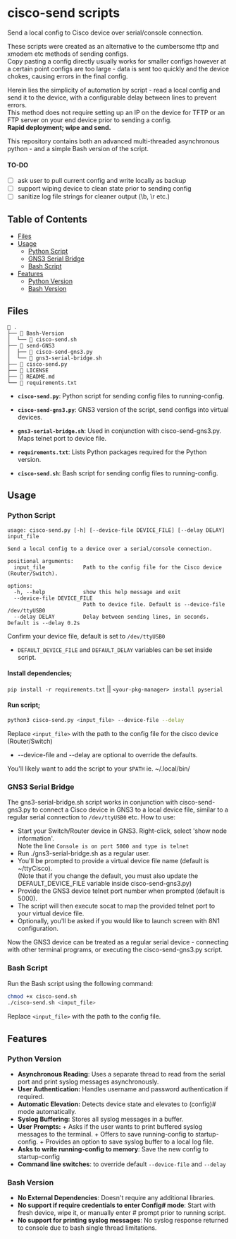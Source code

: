 # cisco-send scripts

Send a local config to Cisco device over serial/console connection. 

These scripts were created as an alternative to the cumbersome tftp and xmodem etc methods of sending configs.  
Copy pasting a config directly usually works for smaller configs however at a certain point configs are too large - data is sent too quickly and the device chokes, causing errors in the final config.  

Herein lies the simplicity of automation by script - read a local config and send it to the device, with a configurable delay between lines to prevent errors.  
This method does not require setting up an IP on the device for TFTP or an FTP server on your end device prior to sending a config.  
**Rapid deployment; wipe and send.**

This repository contains both an advanced multi-threaded asynchronous python - and a simple Bash version of the script.

#### TO-DO 
- [ ] ask user to pull current config and write locally as backup
- [ ] support wiping device to clean state prior to sending config
- [ ] sanitize log file strings for cleaner output (\b, \r etc.)
  
## Table of Contents

- [Files](#files)
- [Usage](#usage)
  - [Python Script](#python-script)
  - [GNS3 Serial Bridge](#gns3-serial-bridge)
  - [Bash Script](#bash-script)
- [Features](#features)
  - [Python Version](#python-version)
  - [Bash Version](#bash-version)

## Files
```
 .
├──  Bash-Version
│  └──  cisco-send.sh
├──  send-GNS3
│  ├──  cisco-send-gns3.py
│  └──  gns3-serial-bridge.sh
├──  cisco-send.py
├──  LICENSE
├──  README.md
└──  requirements.txt
```
- **`cisco-send.py`**: Python script for sending config files to running-config.

- **`cisco-send-gns3.py`**: GNS3 version of the script, send configs into virtual devices.
- **`gns3-serial-bridge.sh`**: Used in conjunction with cisco-send-gns3.py. Maps telnet port to device file.

- **`requirements.txt`**: Lists Python packages required for the Python version.
- **`cisco-send.sh`**: Bash script for sending config files to running-config.

## Usage

### Python Script

```
usage: cisco-send.py [-h] [--device-file DEVICE_FILE] [--delay DELAY] input_file

Send a local config to a device over a serial/console connection.

positional arguments:
  input_file            Path to the config file for the Cisco device (Router/Switch).

options:
  -h, --help            show this help message and exit
  --device-file DEVICE_FILE
                        Path to device file. Default is --device-file /dev/ttyUSB0
  --delay DELAY         Delay between sending lines, in seconds. Default is --delay 0.2s
```

Confirm your device file, default is set to `/dev/ttyUSB0`  
  + `DEFAULT_DEVICE_FILE` and `DEFAULT_DELAY` variables can be set inside script.

#### Install dependencies;  
`pip install -r requirements.txt` || `<your-pkg-manager> install pyserial`

#### Run script;
```bash
python3 cisco-send.py <input_file> --device-file --delay
```

Replace `<input_file>` with the path to the config file for the cisco device (Router/Switch)  
  - --device-file and --delay are optional to override the defaults.

You'll likely want to add the script to your `$PATH` ie. ~/.local/bin/ 

### GNS3 Serial Bridge

The gns3-serial-bridge.sh script works in conjunction with cisco-send-gns3.py to connect a Cisco device in GNS3 to a local device file, similar to a regular serial connection to `/dev/ttyUSB0` etc.
How to use:

 + Start your Switch/Router device in GNS3. Right-click, select 'show node information'.  
   Note the line `Console is on port 5000 and type is telnet`
 + Run ./gns3-serial-bridge.sh as a regular user.
 + You'll be prompted to provide a virtual device file name (default is ~/ttyCisco).  
   (Note that if you change the default, you must also update the DEFAULT_DEVICE_FILE variable inside cisco-send-gns3.py)
 + Provide the GNS3 device telnet port number when prompted (default is 5000).
 + The script will then execute socat to map the provided telnet port to your virtual device file.
 + Optionally, you'll be asked if you would like to launch screen with 8N1 configuration.

Now the GNS3 device can be treated as a regular serial device - connecting with other terminal programs, or executing the cisco-send-gns3.py script.

### Bash Script

Run the Bash script using the following command:

```bash
chmod +x cisco-send.sh
./cisco-send.sh <input_file>
```

Replace `<input_file>` with the path to the config file.

## Features

### Python Version

- **Asynchronous Reading**: Uses a separate thread to read from the serial port and print syslog messages asynchronously.
- **User Authentication:** Handles username and password authentication if required.
- **Automatic Elevation:** Detects device state and elevates to (config)# mode automatically.
- **Syslog Buffering:** Stores all syslog messages in a buffer.
- **User Prompts:**
      +  Asks if the user wants to print buffered syslog messages to the terminal.
      +  Offers to save running-config to startup-config.
      +  Provides an option to save syslog buffer to a local log file.
- **Asks to write running-config to memory**: Save the new config to startup-config
- **Command line switches**: to override default `--device-file` and `--delay`

### Bash Version

- **No External Dependencies**: Doesn't require any additional libraries.
- **No support if require credentials to enter Config# mode**: Start with fresh device, wipe it, or manually enter # prompt prior to running script.
- **No support for printing syslog messages**: No syslog response returned to console due to bash single thread limitations.
